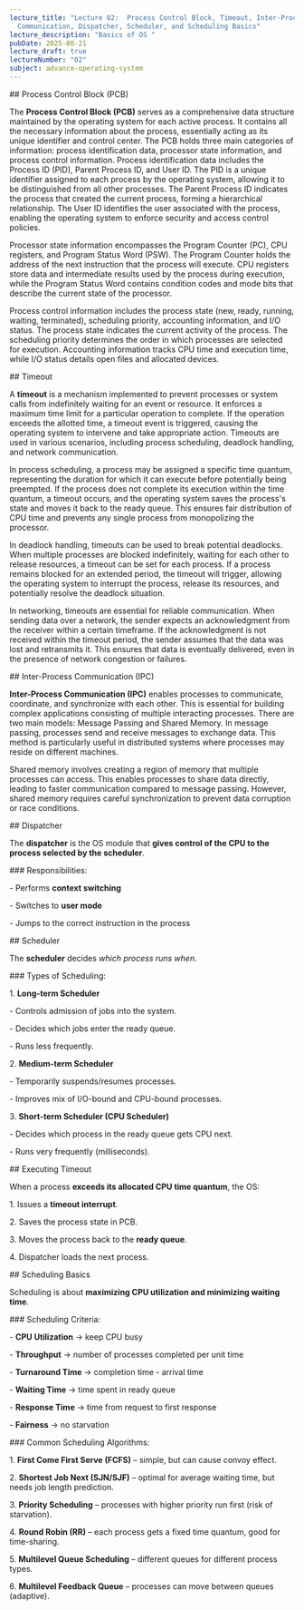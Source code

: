 ```yaml
---
lecture_title: "Lecture 02:  Process Control Block, Timeout, Inter-Process
  Communication, Dispatcher, Scheduler, and Scheduling Basics"
lecture_description: "Basics of OS "
pubDate: 2025-08-21
lecture_draft: true
lectureNumber: "02"
subject: advance-operating-system
---
```

\## Process Control Block (PCB)

The **Process Control Block (PCB)** serves as a comprehensive data structure maintained by the operating system for each active process. It contains all the necessary information about the process, essentially acting as its unique identifier and control center. The PCB holds three main categories of information: process identification data, processor state information, and process control information. Process identification data includes the Process ID (PID), Parent Process ID, and User ID. The PID is a unique identifier assigned to each process by the operating system, allowing it to be distinguished from all other processes. The Parent Process ID indicates the process that created the current process, forming a hierarchical relationship. The User ID identifies the user associated with the process, enabling the operating system to enforce security and access control policies.

Processor state information encompasses the Program Counter (PC), CPU registers, and Program Status Word (PSW). The Program Counter holds the address of the next instruction that the process will execute. CPU registers store data and intermediate results used by the process during execution, while the Program Status Word contains condition codes and mode bits that describe the current state of the processor.

Process control information includes the process state (new, ready, running, waiting, terminated), scheduling priority, accounting information, and I/O status. The process state indicates the current activity of the process. The scheduling priority determines the order in which processes are selected for execution. Accounting information tracks CPU time and execution time, while I/O status details open files and allocated devices.

\## Timeout

A **timeout** is a mechanism implemented to prevent processes or system calls from indefinitely waiting for an event or resource. It enforces a maximum time limit for a particular operation to complete. If the operation exceeds the allotted time, a timeout event is triggered, causing the operating system to intervene and take appropriate action. Timeouts are used in various scenarios, including process scheduling, deadlock handling, and network communication.

In process scheduling, a process may be assigned a specific time quantum, representing the duration for which it can execute before potentially being preempted. If the process does not complete its execution within the time quantum, a timeout occurs, and the operating system saves the process's state and moves it back to the ready queue. This ensures fair distribution of CPU time and prevents any single process from monopolizing the processor.

In deadlock handling, timeouts can be used to break potential deadlocks. When multiple processes are blocked indefinitely, waiting for each other to release resources, a timeout can be set for each process. If a process remains blocked for an extended period, the timeout will trigger, allowing the operating system to interrupt the process, release its resources, and potentially resolve the deadlock situation.

In networking, timeouts are essential for reliable communication. When sending data over a network, the sender expects an acknowledgment from the receiver within a certain timeframe. If the acknowledgment is not received within the timeout period, the sender assumes that the data was lost and retransmits it. This ensures that data is eventually delivered, even in the presence of network congestion or failures.

\## Inter-Process Communication (IPC)

**Inter-Process Communication (IPC)** enables processes to communicate, coordinate, and synchronize with each other. This is essential for building complex applications consisting of multiple interacting processes. There are two main models: Message Passing and Shared Memory. In message passing, processes send and receive messages to exchange data. This method is particularly useful in distributed systems where processes may reside on different machines.

Shared memory involves creating a region of memory that multiple processes can access. This enables processes to share data directly, leading to faster communication compared to message passing. However, shared memory requires careful synchronization to prevent data corruption or race conditions.

\## Dispatcher

The **dispatcher** is the OS module that **gives control of the CPU to the process selected by the scheduler**.

\### Responsibilities:

\- Performs **context switching**

\- Switches to **user mode**

\- Jumps to the correct instruction in the process

\## Scheduler

The **scheduler** decides _which process runs when_.

\### Types of Scheduling:

1\. **Long-term Scheduler**

\- Controls admission of jobs into the system.

\- Decides which jobs enter the ready queue.

\- Runs less frequently.

2\. **Medium-term Scheduler**

\- Temporarily suspends/resumes processes.

\- Improves mix of I/O-bound and CPU-bound processes.

3\. **Short-term Scheduler (CPU Scheduler)**

\- Decides which process in the ready queue gets CPU next.

\- Runs very frequently (milliseconds).

\## Executing Timeout

When a process **exceeds its allocated CPU time quantum**, the OS:

1\. Issues a **timeout interrupt**.

2\. Saves the process state in PCB.

3\. Moves the process back to the **ready queue**.

4\. Dispatcher loads the next process.

\## Scheduling Basics

Scheduling is about **maximizing CPU utilization and minimizing waiting time**.

\### Scheduling Criteria:

\- **CPU Utilization** → keep CPU busy

\- **Throughput** → number of processes completed per unit time

\- **Turnaround Time** → completion time - arrival time

\- **Waiting Time** → time spent in ready queue

\- **Response Time** → time from request to first response

\- **Fairness** → no starvation

\### Common Scheduling Algorithms:

1\. **First Come First Serve (FCFS)** – simple, but can cause convoy effect.

2\. **Shortest Job Next (SJN/SJF)** – optimal for average waiting time, but needs job length prediction.

3\. **Priority Scheduling** – processes with higher priority run first (risk of starvation).

4\. **Round Robin (RR)** – each process gets a fixed time quantum, good for time-sharing.

5\. **Multilevel Queue Scheduling** – different queues for different process types.

6\. **Multilevel Feedback Queue** – processes can move between queues (adaptive).